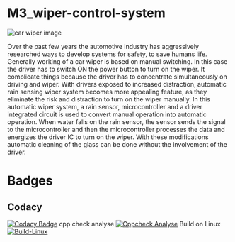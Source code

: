 # M3_wiper-control-system
![car wiper image](https://user-images.githubusercontent.com/101713731/168331228-a6bb9607-51dd-424c-bce2-94e6d1238c02.jpg)

Over the past few years the automotive industry has aggressively researched ways to develop systems for safety, to save humans life. Generally working of a car wiper is based on manual switching. In this case the driver has to switch ON the power button to turn on the wiper. It complicate things because the driver has to concentrate simultaneously on driving and wiper. With drivers exposed to increased distraction, automatic rain sensing wiper system becomes more appealing feature, as they eliminate the risk and distraction to turn on the wiper manually. In this automatic wiper system, a rain sensor, microcontroller and a driver integrated circuit is used to convert manual operation into automatic operation. When water falls on the rain sensor, the sensor sends the signal to the microcontroller and then the microcontroller processes the data and energizes the driver IC to turn on the wiper. With these modifications automatic cleaning of the glass can be done without the involvement of the driver.
# Badges
## Codacy
[![Codacy Badge](https://app.codacy.com/project/badge/Grade/32b34a36099f4052ac30163e2560697f)](https://www.codacy.com/gh/shreenathemr/M3_wiper-control-system/dashboard?utm_source=github.com&amp;utm_medium=referral&amp;utm_content=shreenathemr/M3_wiper-control-system&amp;utm_campaign=Badge_Grade)
cpp check analyse [![Cppcheck Analyse](https://github.com/shreenathemr/M3_wiper-control-system/actions/workflows/cpp%20check_Analyse.yml/badge.svg)](https://github.com/shreenathemr/M3_wiper-control-system/actions/workflows/cpp%20check_Analyse.yml)
Build on Linux [![Build-Linux](https://github.com/shreenathemr/M3_wiper-control-system/actions/workflows/Build%20on%20Linux.yml/badge.svg)](https://github.com/shreenathemr/M3_wiper-control-system/actions/workflows/Build%20on%20Linux.yml)
